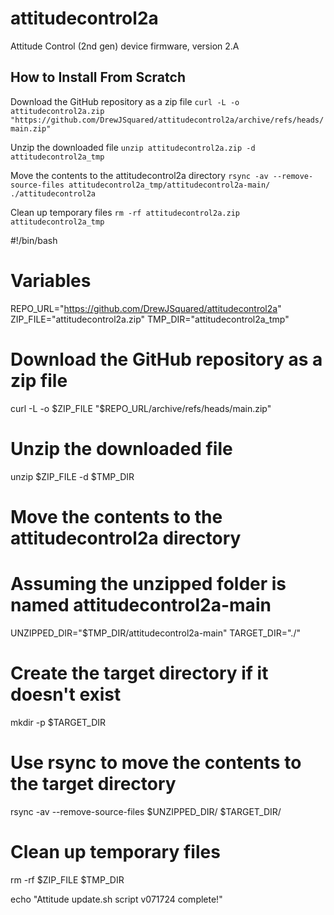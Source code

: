 # attitudecontrol2a
 
Attitude Control (2nd gen) device firmware, version 2.A


## How to Install From Scratch
Download the GitHub repository as a zip file
`curl -L -o attitudecontrol2a.zip "https://github.com/DrewJSquared/attitudecontrol2a/archive/refs/heads/main.zip"`

Unzip the downloaded file
`unzip attitudecontrol2a.zip -d attitudecontrol2a_tmp`

Move the contents to the attitudecontrol2a directory
`rsync -av --remove-source-files attitudecontrol2a_tmp/attitudecontrol2a-main/ ./attitudecontrol2a`

Clean up temporary files
`rm -rf attitudecontrol2a.zip attitudecontrol2a_tmp`






#!/bin/bash

# Variables
REPO_URL="https://github.com/DrewJSquared/attitudecontrol2a"
ZIP_FILE="attitudecontrol2a.zip"
TMP_DIR="attitudecontrol2a_tmp"

# Download the GitHub repository as a zip file
curl -L -o $ZIP_FILE "$REPO_URL/archive/refs/heads/main.zip"

# Unzip the downloaded file
unzip $ZIP_FILE -d $TMP_DIR

# Move the contents to the attitudecontrol2a directory
# Assuming the unzipped folder is named attitudecontrol2a-main
UNZIPPED_DIR="$TMP_DIR/attitudecontrol2a-main"
TARGET_DIR="./"

# Create the target directory if it doesn't exist
mkdir -p $TARGET_DIR

# Use rsync to move the contents to the target directory
rsync -av --remove-source-files $UNZIPPED_DIR/ $TARGET_DIR/

# Clean up temporary files
rm -rf $ZIP_FILE $TMP_DIR

echo "Attitude update.sh script v071724 complete!"
